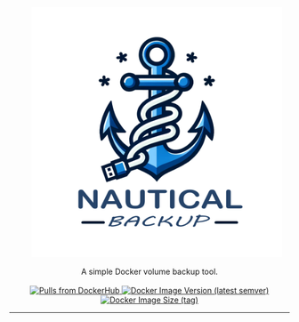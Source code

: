 <p style="text-align: center; margin-left: 1.6rem;">
  <img alt="Logo" src="./media/Logo-transparent.png" width="450" />
</p>

<p align="center">
   A simple Docker volume backup tool.
  <br/><br/>
  <a href="https://hub.docker.com/r/minituff/nautical-backup">
    <img alt="Pulls from DockerHub" src="https://img.shields.io/docker/pulls/minituff/nautical-backup?logo=docker" />
    <img alt="Docker Image Version (latest semver)" src="https://img.shields.io/docker/v/minituff/nautical-backup/latest?label=latest%20version" />
    <img alt="Docker Image Size (tag)" src="https://img.shields.io/docker/image-size/minituff/nautical-backup/latest?label=size" />
  </a>
</p>

---
<br>


